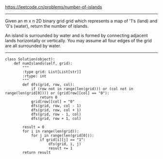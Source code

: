 https://leetcode.cn/problems/number-of-islands
***
Given an m x n 2D binary grid grid which represents a map of '1's (land) and '0's (water), return the number of islands.

An island is surrounded by water and is formed by connecting adjacent lands horizontally or vertically. You may assume all four edges of the grid are all surrounded by water.
***
```
class Solution(object):
    def numIslands(self, grid):
        """
        :type grid: List[List[str]]
        :rtype: int
        """
        def dfs(grid, row, col):
            if (row not in range(len(grid))) or (col not in range(len(grid[0]))) or (grid[row][col] == "0"):
                return 0
            grid[row][col] = "0"
            dfs(grid, row, col - 1)
            dfs(grid, row, col + 1)
            dfs(grid, row - 1, col)
            dfs(grid, row + 1, col)

        result = 0
        for i in range(len(grid)):
            for j in range(len(grid[0])):
                if grid[i][j] == "1":
                    dfs(grid, i, j)
                    result += 1
        return result

